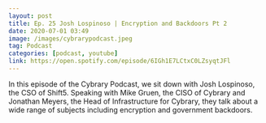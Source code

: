 ```yaml
---
layout: post
title: Ep. 25 Josh Lospinoso | Encryption and Backdoors Pt 2
date: 2020-07-01 03:49
image: /images/cybrarypodcast.jpeg
tag: Podcast
categories: [podcast, youtube]
link: https://open.spotify.com/episode/6IGh1E7LCtxC0LZsyqtJFl
---
```

In this episode of the Cybrary Podcast, we sit down with Josh Lospinoso, the CSO of Shift5. Speaking with Mike Gruen, the CISO of Cybrary and Jonathan Meyers, the Head of Infrastructure for Cybrary, they talk about a wide range of subjects including encryption and government backdoors.
